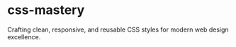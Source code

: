 # css-mastery
Crafting clean, responsive, and reusable CSS styles for modern web design excellence.
